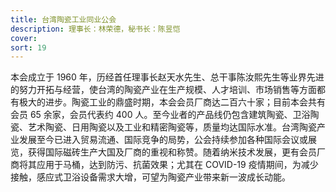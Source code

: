 ```yaml
---
title: 台湾陶瓷工业同业公会
description: 理事长：林荣德，秘书长：陈昱恺
cover:
sort: 19
---
```


本会成立于 1960 年，历经首任理事长赵天水先生、总干事陈汝熙先生等业界先进的努力开拓与经营，使台湾的陶瓷产业在生产规模、人才培训、市场销售等方面都有极大的进步。陶瓷工业的鼎盛时期，本会会员厂商达二百六十家；目前本会共有会员 65 余家，会员代表约 400 人。至今业者的产品线仍包含建筑陶瓷、卫浴陶瓷、艺术陶瓷、日用陶瓷以及工业和精密陶瓷等，质量均达国际水准。台湾陶瓷产业发展至今已进入贸易流通、国际竞争的局势，公会持续参加各种国际会议或展览，获得国际磁砖生产大国及厂商的重视和称赞。随着纳米技术发展，更有会员厂商将其应用于马桶，达到防污、抗菌效果；尤其在 COVID-19 疫情期间，为减少接触，感应式卫浴设备需求大增，可望为陶瓷产业带来新一波成长动能。
